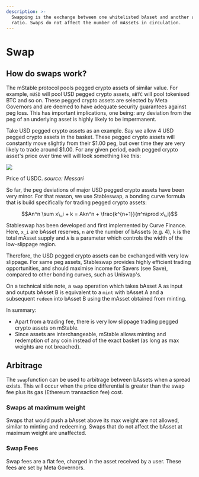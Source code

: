 ```yaml
---
description: >-
  Swapping is the exchange between one whitelisted bAsset and another at a 1:1
  ratio. Swaps do not affect the number of mAssets in circulation.
---
```


# Swap

## **How do swaps work?**

The mStable protocol pools pegged crypto assets of similar value. For example, `mUSD` will pool USD pegged crypto assets, `mBTC` will pool tokenised BTC and so on. These pegged crypto assets are selected by Meta Governors and are deemed to have adequate security guarantees against peg loss. This has important implications, one being: any deviation from the peg of an underlying asset is highly likely to be impermanent.

Take USD pegged crypto assets as an example. Say we allow 4 USD pegged crypto assets in the basket. These pegged crypto assets will constantly move slightly from their $1.00 peg, but over time they are very likely to trade around $1.00. For any given period, each pegged crypto asset's price over time will will look something like this:

![](https://gblobscdn.gitbook.com/assets%2F-LxR8Ppz-_JQ7mRRKKgl%2F-M6Rez22Fvu5AII_Dbol%2F-M6RkL8TeAsvmNwXJA3Q%2FScreen%20Shot%202020-05-04%20at%2010.56.27%20am.png?alt=media&token=25bbff7c-7047-4a5c-b251-6a47dcc3142d)

Price of USDC. _source: Messari_

So far, the peg deviations of major USD pegged crypto assets have been very minor. For that reason, we use Stableswap, a bonding curve formula that is build specifically for trading pegged crypto assets:

$$An^n \sum x\_i + k = Akn^n  + \frac{k^{n+1}}{n^n\prod x\_i}$$

Stableswap has been developed and first implemented by Curve Finance. Here, `x_i` are bAsset reserves, `n` are the number of bAssets \(e.g. 4\), `k` is the total mAsset supply and `A` is a parameter which controls the width of the low-slippage region.

Therefore, the USD pegged crypto assets can be exchanged with very low slippage. For same peg assets, Stableswap provides highly efficient trading opportunities, and should maximise income for Savers \(see Save\), compared to other bonding curves, such as Uniswap's.

On a technical side note, a `swap` operation which takes bAsset A as input and outputs bAsset B is equivalent to a `mint` with bAsset A and a subsequent `redeem` into bAsset B using the mAsset obtained from minting.

In summary:

* Apart from a trading fee, there is very low slippage trading pegged crypto assets on mStable.
* Since assets are interchangeable, mStable allows minting and redemption of any coin instead of the exact basket \(as long as max weights are not breached\).

## **Arbitrage**

The `swap`function can be used to arbitrage between bAssets when a spread exists. This will occur when the price differential is greater than the swap fee plus its gas \(Ethereum transaction fee\) cost.

### **Swaps at maximum weight**

Swaps that would push a bAsset above its max weight are not allowed, similar to minting and redeeming. Swaps that do not affect the bAsset at maximum weight are unaffected.

### **Swap Fees**

Swap fees are a flat fee, charged in the asset received by a user. These fees are set by Meta Governors.

